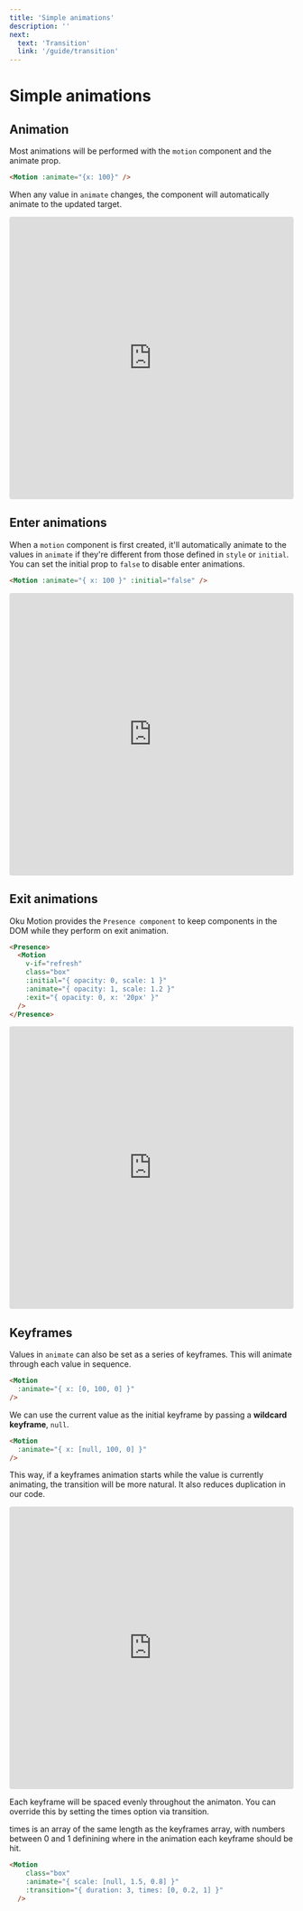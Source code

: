 ```yaml
---
title: 'Simple animations'
description: ''
next:
  text: 'Transition'
  link: '/guide/transition'
---
```


# Simple animations

## Animation

Most animations will be performed with the `motion` component and the animate prop.

```html
<Motion :animate="{x: 100}" />
```

When any value in `animate` changes, the component will automatically animate to the updated target.

<iframe
  src="https://stackblitz.com/edit/vitejs-vite-wmhgda?embed=1&file=src%2FDemo.vue&hideExplorer=1&hideNavigation=1&view=preview"
  style="width:100%; height:500px; border:0; border-radius: 4px; overflow:hidden;"
></iframe>

## Enter animations

When a `motion` component is first created, it'll automatically animate to the values in `animate` if they're different from those defined in `style` or `initial`. You can set the initial prop to `false` to disable enter animations.

```html
<Motion :animate="{ x: 100 }" :initial="false" />
```

<iframe
  src="https://stackblitz.com/edit/vitejs-vite-aqkuft?embed=1&file=src%2Ftemplate%2FRefresh.vue&hideExplorer=1&hideNavigation=1&view=preview"
  style="width:100%; height:500px; border:0; border-radius: 4px; overflow:hidden;"
></iframe>

## Exit animations

Oku Motion provides the `Presence component` to keep components in the DOM while they perform on exit animation.

```html
<Presence>
  <Motion
    v-if="refresh"
    class="box"
    :initial="{ opacity: 0, scale: 1 }"
    :animate="{ opacity: 1, scale: 1.2 }"
    :exit="{ opacity: 0, x: '20px' }"
  />
</Presence>
```

<iframe
  src="https://stackblitz.com/edit/vitejs-vite-gphfvx?embed=1&file=src%2FApp.vue&hideExplorer=1&hideNavigation=1&view=preview"
  style="width:100%; height:500px; border:0; border-radius: 4px; overflow:hidden;"
></iframe>

## Keyframes

Values in `animate` can also be set as a series of keyframes. This will animate through each value in sequence.

```html
<Motion
  :animate="{ x: [0, 100, 0] }"
/>
```

<!-- <iframe
  src="https://stackblitz.com/edit/vitejs-vite-bqgiwz?embed=1&file=src%2FDemo.vue&hideExplorer=1&hideNavigation=1&view=preview"
  style="width:100%; height:500px; border:0; border-radius: 4px; overflow:hidden;"
></iframe> -->

We can use the current value as the initial keyframe by passing a **wildcard keyframe**, `null`.

```html
<Motion
  :animate="{ x: [null, 100, 0] }"
/>
```

This way, if a keyframes animation starts while the value is currently animating, the transition will be more natural. It also reduces duplication in our code.

<iframe
  src="https://stackblitz.com/edit/vitejs-vite-qwnt8k?embed=1&file=src%2FDemo.vue&hideExplorer=1&hideNavigation=1&view=preview"
  style="width:100%; height:500px; border:0; border-radius: 4px; overflow:hidden;"
></iframe>

Each keyframe will be spaced evenly throughout the animaton. You can override this by setting the times option via transition.

times is an array of the same length as the keyframes array, with numbers between 0 and 1 definining where in the animation each keyframe should be hit.

```html
<Motion
    class="box"
    :animate="{ scale: [null, 1.5, 0.8] }"
    :transition="{ duration: 3, times: [0, 0.2, 1] }"
  />
```
